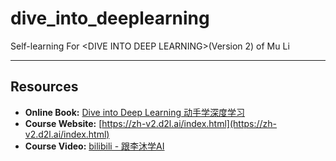 # dive_into_deeplearning
Self-learning For &lt;DIVE INTO DEEP LEARNING>(Version 2) of Mu Li

---
## Resources
- **Online Book:** [Dive into Deep Learning 动手学深度学习](https://zh-v2.d2l.ai/)
- **Course Website:** [https://zh-v2.d2l.ai/index.html](https://zh-v2.d2l.ai/index.html)
- **Course Video:**  [bilibili - 跟李沐学AI](https://space.bilibili.com/1567748478/channel/detail?cid=175509&ctype=0)

